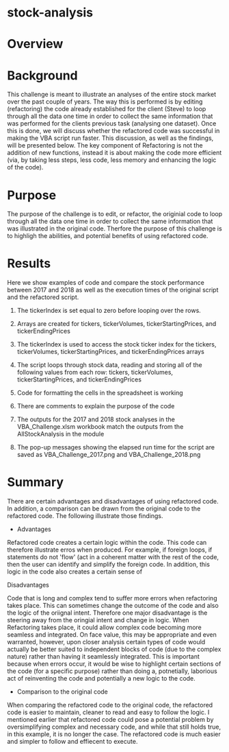 # stock-analysis

# Overview

# Background
This challenge is meant to illustrate an analyses of the entire stock market over the past couple of years. The way this is performed is by editing (refactoring) the code already established for the client (Steve) to loop through all the data one time in order to collect the same information that was performed for the clients previous task (analysing one dataset). Once this is done, we will discuss whether the refactored code was successful in making the VBA script run faster. This discussion, as well as the findings, will be presented below. The key component of Refactoring is not the addition of new functions, instead it is about making the code more efficient (via, by taking less steps, less code, less memory and enhancing the logic of the code). 

# Purpose
The purpose of the challenge is to edit, or refactor, the originial code to loop through all the data one time in order to collect the same information that was illustrated in the original code. Therfore the purpose of this challenge is to highligh the abilities, and potential benefits of using refactored code.


# Results
Here we show examples of code and compare the stock performance between 2017 and 2018 as well as the execution times of the original script and the refactored script.

1. The tickerIndex is set equal to zero before looping over the rows. 

2. Arrays are created for tickers, tickerVolumes, tickerStartingPrices, and tickerEndingPrices

3. The tickerIndex is used to access the stock ticker index for the tickers, tickerVolumes, tickerStartingPrices, and tickerEndingPrices arrays

4. The script loops through stock data, reading and storing all of the following values from each row: tickers, tickerVolumes, tickerStartingPrices, and tickerEndingPrices

5. Code for formatting the cells in the spreadsheet is working

6. There are comments to explain the purpose of the code

7. The outputs for the 2017 and 2018 stock analyses in the VBA_Challenge.xlsm workbook match the outputs from the AllStockAnalysis in the module

8. The pop-up messages showing the elapsed run time for the script are saved as VBA_Challenge_2017.png and VBA_Challenge_2018.png

# Summary

There are certain advantages and disadvantages of using refactored code. In addition, a comparison can be drawn from the original code to the refactored code. The following illustrate those findings.

- Advantages

Refactored code creates a certain logic within the code. This code can therefore illustrate erros when produced. For example, if foreign loops, if statements do not 'flow' (act in a coherent matter with the rest of the code, then the user can identify and simplify the foreign code.
In addition, this logic in the code also creates a certain sense of 

Disadvantages

Code that is long and complex tend to suffer more errors when refactoring takes place. This can sometimes change the outcome of the code and also the logic of the oriignal intent. Therefore one major disadvantage is the steering away from the oringial intent and change in logic.
When Refactoring takes place, it could allow complex code becoming more seamless and integrated. On face value, this may be appropriate and even warranted, however, upon closer analysis certain types of code would actually be better suited to independent blocks of code (due to the complex nature) rather than having it seamlessly integrated. This is important because when errors occur, it would be wise to highlight certain sections of the code (for a specific purpose) rather than doing a, potnetially, laborious act of reinventing the code and potentially a new logic to the code.

- Comparison to the original code

When comparing the refactored code to the original code, the refactored code is easier to maintain, cleaner to read and easy to follow the logic. I mentioned earlier that refactored code could pose a potential problem by oversimplifying complex and necessary code, and while that still holds true, in this example, it is no longer the case. The refactored code is much easier and simpler to follow and effiecent to execute. 

